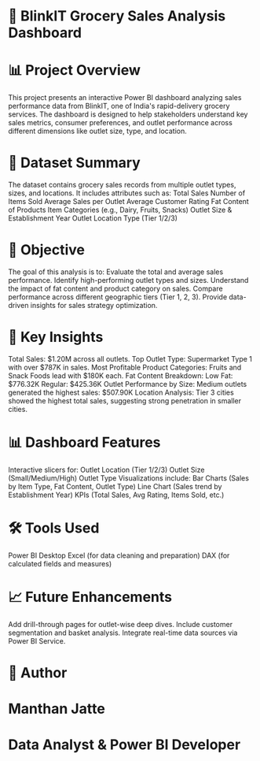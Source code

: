 
# 🛒 BlinkIT Grocery Sales Analysis Dashboard
# 📊 Project Overview
This project presents an interactive Power BI dashboard analyzing sales performance data from BlinkIT, one of India's rapid-delivery grocery services. The dashboard is designed to help stakeholders understand key sales metrics, consumer preferences, and outlet performance across different dimensions like outlet size, type, and location.

# 📁 Dataset Summary
The dataset contains grocery sales records from multiple outlet types, sizes, and locations. It includes attributes such as:
Total Sales
Number of Items Sold
Average Sales per Outlet
Average Customer Rating
Fat Content of Products
Item Categories (e.g., Dairy, Fruits, Snacks)
Outlet Size & Establishment Year
Outlet Location Type (Tier 1/2/3)

# 🎯 Objective
The goal of this analysis is to:
Evaluate the total and average sales performance.
Identify high-performing outlet types and sizes.
Understand the impact of fat content and product category on sales.
Compare performance across different geographic tiers (Tier 1, 2, 3).
Provide data-driven insights for sales strategy optimization.

# 📌 Key Insights
Total Sales: $1.20M across all outlets.
Top Outlet Type: Supermarket Type 1 with over $787K in sales.
Most Profitable Product Categories: Fruits and Snack Foods lead with $180K each.
Fat Content Breakdown:
Low Fat: $776.32K
Regular: $425.36K
Outlet Performance by Size:
Medium outlets generated the highest sales: $507.90K
Location Analysis:
Tier 3 cities showed the highest total sales, suggesting strong penetration in smaller cities.

# 📊 Dashboard Features
Interactive slicers for:
Outlet Location (Tier 1/2/3)
Outlet Size (Small/Medium/High)
Outlet Type
Visualizations include:
Bar Charts (Sales by Item Type, Fat Content, Outlet Type)
Line Chart (Sales trend by Establishment Year)
KPIs (Total Sales, Avg Rating, Items Sold, etc.)

# 🛠️ Tools Used
Power BI Desktop
Excel (for data cleaning and preparation)
DAX (for calculated fields and measures)

# 📈 Future Enhancements
Add drill-through pages for outlet-wise deep dives.
Include customer segmentation and basket analysis.
Integrate real-time data sources via Power BI Service.


# 🧠 Author
# Manthan Jatte
# Data Analyst & Power BI Developer
